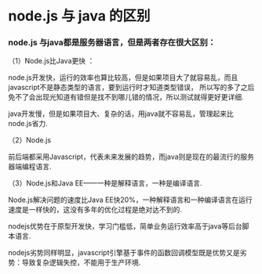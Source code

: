 # node.js 与 java 的区别

### node.js 与java都是服务器语言，但是两者存在很大区别：

（1）Node.js比Java更快 ：

node.js开发快，运行的效率也算比较高，但是如果项目大了就容易乱，而且javascript不是静态类型的语言，要到运行时才知道类型错误，
所以写的多了之后免不了会出现光知道有错但是找不到哪儿错的情况，所以测试就得更好更详细.

java开发慢，但是如果项目大、复杂的话，用java就不容易乱，管理起来比node.js省力.

（2）Node.js 

前后端都采用Javascript，代表未来发展的趋势，而java则是现在的最流行的服务器端编程语言.

（3）Node.js和Java EE——一种是解释语言，一种是编译语言.

Node.js解决问题的速度比Java EE快20%，一种解释语言和一种编译语言在运行速度是一样快的，这没有多年的优化过程是绝对达不到的.
 
nodejs优势在于原型开发快，学习门槛低，简单业务运行效率高于java等后台脚本语言.

nodejs劣势同样明显，javascript引擎基于事件的函数回调模型既是优势又是劣势：导致复杂逻辑失控，不能用于生产环境.